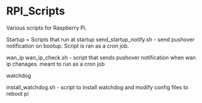 # RPI_Scripts

Various scripts for Raspberry Pi. 

Startup = Scripts that run at startup
  send_startup_notify.sh - send pushover notification on bootup. Script is ran as a cron job.

wan_ip
  wan_ip_check.sh - script that sends pushover notification when wan ip chanages. meant to run as a cron job
  
watchdog 

  install_watchdog.sh - script to install watchdog and modify config files to reboot pi
